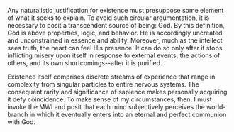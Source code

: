 Any naturalistic justification for existence must presuppose some element of what it seeks to explain. To avoid such circular argumentation, it is necessary to posit a transcendent source of being: God. By this definition, God is above properties, logic, and behavior. He is accordingly uncreated and unconstrained in essence and ability. Moreover, much as the intellect sees truth, the heart can feel His presence. It can do so only after it stops inflicting misery upon itself in response to external events, the actions of others, and its own shortcomings--after it is purified.

Existence itself comprises discrete streams of experience that range in complexity from singular particles to entire nervous systems. The consequent rarity and significance of sapience makes personally acquiring it defy coincidence. To make sense of my circumstances, then, I must invoke the MWI and posit that each mind subjectively perceives the world-branch in which it eventually enters into an eternal and perfect communion with God.